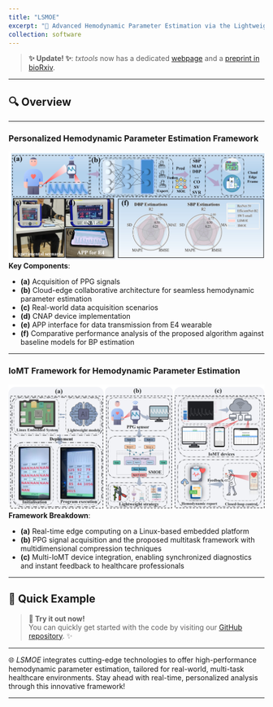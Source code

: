 ```yaml
---
title: "LSMOE"
excerpt: "🌟 Advanced Hemodynamic Parameter Estimation via the Lightweight Sparse Multi-Gate Mixture-of-Experts (LSMOE) Framework for Complex Multi-Task Scenarios 🌟"
collection: software
---
```


> **✨ Update! ✨**: *txtools* now has a dedicated [webpage](https://github.com/liuyisi123/LSMOE) and a [preprint in bioRxiv](https://linkinghub.elsevier.com/retrieve/pii/S1568494624011645).

---

## 🔍 Overview

---

### **Personalized Hemodynamic Parameter Estimation Framework**  
![](/images/Fig.1.jpg)  
**Key Components**:  
- **(a)** Acquisition of PPG signals  
- **(b)** Cloud-edge collaborative architecture for seamless hemodynamic parameter estimation  
- **(c)** Real-world data acquisition scenarios  
- **(d)** CNAP device implementation  
- **(e)** APP interface for data transmission from E4 wearable  
- **(f)** Comparative performance analysis of the proposed algorithm against baseline models for BP estimation

---

### **IoMT Framework for Hemodynamic Parameter Estimation**  
![](/images/Fig.2.jpg)  
**Framework Breakdown**:  
- **(a)** Real-time edge computing on a Linux-based embedded platform  
- **(b)** PPG signal acquisition and the proposed multitask framework with multidimensional compression techniques  
- **(c)** Multi-IoMT device integration, enabling synchronized diagnostics and instant feedback to healthcare professionals

---

## 🚀 Quick Example

> **🔧 Try it out now!**  
You can quickly get started with the code by visiting our [GitHub repository](https://github.com/liuyisi123/LSMOE). ✨  

---

🌐 *LSMOE* integrates cutting-edge technologies to offer high-performance hemodynamic parameter estimation, tailored for real-world, multi-task healthcare environments. Stay ahead with real-time, personalized analysis through this innovative framework!

---
